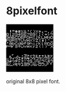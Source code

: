 # 8pixelfont


![font](https://github.com/nicotakuya/8pixelfont/blob/main/8pixelfont.png)

original 8x8 pixel font.
